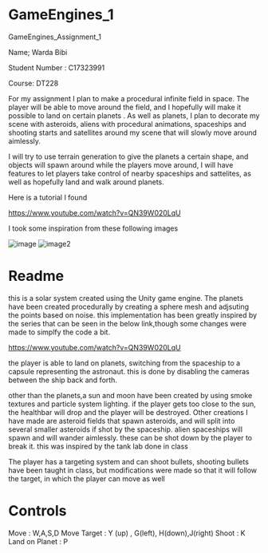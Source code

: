 # GameEngines_1
 GameEngines_Assignment_1
 
 Name;  Warda Bibi
 
 Student Number :  C17323991
 
 Course: DT228
 
 
 
For my assignment I plan to make a procedural infinite field in space. The player will be able to move around the field, and I hopefully will make it possible to land on certain planets . As well as planets, I plan to decorate my scene with asteroids, aliens with procedural animations, spaceships and shooting starts and satellites around my scene that will slowly move around aimlessly. 

I will try to use terrain generation to give the planets a certain shape, and objects will spawn around while the players move around, I will have features to let players take control of nearby spaceships and sattelites, as well as hopefully land and walk around planets.


Here is a tutorial I found

https://www.youtube.com/watch?v=QN39W020LqU


I took some inspiration from these following images


![image](https://s1.ibtimes.com/sites/www.ibtimes.com/files/styles/lg/public/2017/05/06/edusolarsystemlarge0.png)
![image2](https://www.nasa.gov/sites/default/files/thumbnails/image/gateway_orion_approaching.jpg)


# Readme

this is a solar system created using the Unity game engine. The planets have been created procedurally by creating a sphere mesh and adjsuting the points based on noise. this implementation has been greatly inspired by the series that can be seen in the below link,though some changes were made to simplfy the code a bit. 

https://www.youtube.com/watch?v=QN39W020LqU

the player is able to land on planets, switching from the spaceship to a capsule representing the astronaut. this is done by disabling the cameras between the ship back and forth.

other than the planets,a sun and moon have been created by using smoke textures and particle system lighting. if the player gets too close to the sun, the healthbar will drop and the player will be destroyed. Other creations I have made are asteroid fields that spawn asteroids, and will split into several smaller asteroids if shot by the spaceship. alien spaceships will spawn and will wander aimlessly. these can be shot down by the player to break it. this was inspired by the tank lab done in class

The player has a targeting system and can shoot bullets, shooting bullets have been taught in class, but modifications were made so that it will follow the target, in which the player can move as well


# Controls

Move : W,A,S,D
Move Target : Y (up) , G(left), H(down),J(right)
Shoot : K
Land on Planet : P
